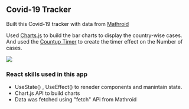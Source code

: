 ## Covid-19 Tracker

Built this Covid-19 tracker with data from [Mathroid](https://github.com/mathdroid/covid-19-api)

Used [Charts.js](https://www.chartjs.org/) to build the bar charts to display the country-wise cases. And used the [Countup Timer](https://www.npmjs.com/package/react-countup) to create the timer effect on the Number of cases.

[![](https://user-images.githubusercontent.com/8887734/104497952-b3868d00-55a0-11eb-97a0-a6cbe704b34a.gif)]()

### React skills used in this app

- UseState() , UseEffect() to reneder components and manintain state.
- Chart.js API to build charts
- Data was fetched using "fetch" APi from Mathroid

